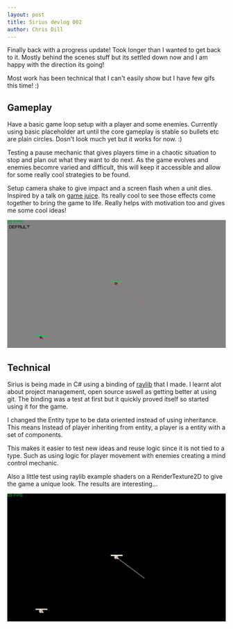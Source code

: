 ```yaml
---
layout: post
title: Sirius devlog 002
author: Chris Dill
---
```


Finally back with a progress update!
Took longer than I wanted to get back to it. Mostly behind the scenes stuff but its settled down now and I am happy with the direction its going!

Most work has been technical that I can't easily show but I have few gifs this time! :)

## Gameplay

Have a basic game loop setup with a player and some enemies. Currently using basic placeholder art until the core gameplay is stable so bullets etc are plain circles. Dosn't look much yet but it works for now. :)

Testing a pause mechanic that gives players time in a chaotic situation to stop and plan out what they want to do next. As the game evolves and enemies becomre varied and difficult, this will keep it accessible and allow for some really cool strategies to be found.

Setup camera shake to give impact and a screen flash when a unit dies. Inspired by a talk on [game juice](https://www.youtube.com/watch?v=Fy0aCDmgnxg&ab_channel=grapefrukt). Its really cool to see those effects come together to bring the game to life. Really helps with motivation too and gives me some cool ideas!

![progress](/assets/images/sirius1-60.gif)

## Technical

Sirius is being made in C# using a binding of [raylib](https://github.com/ChrisDill/Raylib-cs) that I made. I learnt alot about project management, open source aswell as getting better at using git. The binding was a test at first but it quickly proved itself so started using it for the game.

I changed the Entity type to be data oriented instead of using inheritance. This means Instead of player inheriting from entity, a player is a entity with a set of components.

This makes it easier to test new ideas and reuse logic since it is not tied to a type. Such as using logic for player movement with enemies creating a mind control mechanic.

Also a little test using raylib example shaders on a RenderTexture2D to give the game a unique look. The results are interesting...

![progress](/assets/images/sirius2-60.gif)
